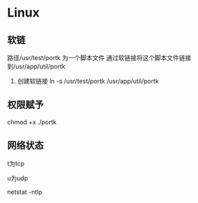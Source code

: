 # Linux

## 软链

路径/usr/test/portk 为一个脚本文件
通过软链接将这个脚本文件链接到/usr/app/util/portk

1. 创建软链接
ln -s  /usr/test/portk  /usr/app/util/portk

## 权限赋予

chmod +x ./portk

## 网络状态

t为tcp

u为udp

netstat -ntlp
